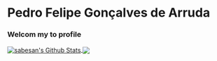 # Pedro Felipe Gonçalves de Arruda

### Welcom my to profile

<a href="https://github.com/PedroFelipe-G-Arruda">
<img align="center" alt="sabesan's Github Stats" src="https://github-readme-stats.codestackr.vercel.app/api?username=sabesansathananthan&show_icons=true&hide_border=true&count_private=true&include_all_commits=true&theme=radical" />
</a>

<a href="https://github.com/PedroFelipe-G-Arruda">
  <img align="center" src="https://github-readme-stats.anuraghazra1.vercel.app/api/top-langs/?username=sabesansathananthan&layout=compact&theme=radical" />
</a>
